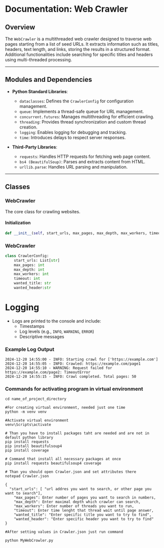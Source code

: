 

# **Documentation: Web Crawler**

## **Overview**
The `WebCrawler` is a multithreaded web crawler designed to traverse web pages starting from a list of seed URLs. It extracts information such as titles, headers, text length, and links, storing the results in a structured format. Additional functionalities include searching for specific titles and headers using multi-threaded processing.

---

## **Modules and Dependencies**
- **Python Standard Libraries**:
  - `dataclasses`: Defines the `CrawlerConfig` for configuration management.
  - `queue`: Implements a thread-safe queue for URL management.
  - `concurrent.futures`: Manages multithreading for efficient crawling.
  - `threading`: Provides thread synchronization and custom thread creation.
  - `logging`: Enables logging for debugging and tracking.
  - `time`: Introduces delays to respect server responses.

- **Third-Party Libraries**:
  - `requests`: Handles HTTP requests for fetching web page content.
  - `bs4 (BeautifulSoup)`: Parses and extracts content from HTML.
  - `urllib.parse`: Handles URL parsing and manipulation.

---

## **Classes**

### **WebCrawler**
The core class for crawling websites.

#### **Initialization**
```python
def __init__(self, start_urls, max_pages, max_depth, max_workers, timeout)
```

### **WebCrawler**
```python
class CrawlerConfig:
    start_urls: List[str]
    max_pages: int
    max_depth: int
    max_workers: int
    timeout: int
    wanted_title: str
    wanted_header:str
```
# **Logging**
- Logs are printed to the console and include:
  - Timestamps
  - Log levels (e.g., `INFO`, `WARNING`, `ERROR`)
  - Descriptive messages
  
### **Example Log Output**
```plaintext
2024-12-20 14:55:00 - INFO: Starting crawl for ['https://example.com']
2024-12-20 14:55:05 - INFO: Crawled: https://example.com/page1
2024-12-20 14:55:10 - WARNING: Request failed for https://example.com/page2: TimeoutError
2024-12-20 14:55:15 - INFO: Crawl completed. Total pages: 50
```

### **Commands for activating program in virtual environment**
```plaintext
cd name_of_project_directory

#For creating virtual environment, needed just one time
python -m venv venv

#Activate virtual environment
venv\Scripts\activate

# Than you have to install packages taht are needed and are not in default python library
pip install requests
pip install beautifulsoup4
pip install coverage

# Command that install all necessary packages at once
pip install requests beautifulsoup4 coverage

# Than you should open Crawler.json and set attributes there
notepad Crawler.json

{
  "start_urls": [ "url addres you want to search, or other page you want to search"],
    "max_pages": Enter number of pages you want to search in numbers,
    "max_depth": Enter maximal depth which crawler can search,
    "max_workers": Enter number of threads you want to run,
    "timeout": Enter time lenght that thread wait until page answer,
    "wanted_title": "Enter specific title you want to try to find",
    "wanted_header": "Enter specific header you want to try to find"
}

#After setting values in Crawler.json just run command

python MyWebCrowler.py



```




